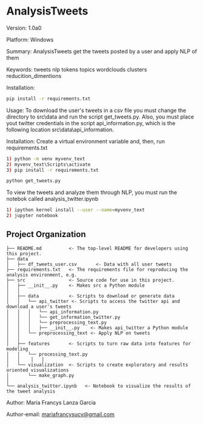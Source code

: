 AnalysisTweets
==============================

Version: 1.0a0

Platform: Windows

Summary: AnalysisTweets get the tweets posted by a user and apply NLP of them

Keywords: tweets nlp tokens topics wordclouds clusters reducition_dimentions

Installation:
```bash
pip install -r requirements.txt
```

Usage:
To download the user's tweets in a csv file you must change the directory to src\data
and run the script get_tweets.py. Also, you must place yout twitter credentials in the
script api_information.py, which is the following location src\data\api_information.

Installation:
Create a virtual environment variable and, then, run requirements.txt
```bash
1) python -m venv myvenv_text
2) myvenv_text\Scripts\activate
3) pip install -r requirements.txt
```

```bash
python get_tweets.py
```

To view the tweets and analyze them through NLP, you must run the notebok called analysis_twitter.ipynb

```bash
1) ipython kernel install --user --name=myvenv_text
2) jupyter notebook
```

Project Organization
------------
    ├── README.md          <- The top-level README for developers using this project.
    ├── data
    │   ├── df_tweets_user.csv       <- Data with all user tweets  
    ├── requirements.txt   <- The requirements file for reproducing the analysis environment, e.g.
    ├── src                <- Source code for use in this project.
    │   ├── __init__.py    <- Makes src a Python module
    │   │
    │   ├── data           <- Scripts to download or generate data
    │   │   └── api_twitter <- Scripts to access the twitter api and download a user's tweets
    │   │   │   └── api_information.py
    │   │   │   └── get_information_twitter.py
    │   │   │   └── preprocessing_text.py
    │   │   │   ├── __init__.py    <- Makes api_twitter a Python module
    │   │   └── preprocessing_text <- Apply NLP on tweets    
    │   │
    │   ├── features       <- Scripts to turn raw data into features for modeling
    │   │   └── processing_text.py
    │   │    │   │
    │   └── visualization  <- Scripts to create exploratory and results oriented visualizations
    │       └── make_graph.py
    │
    └── analysis_twitter.ipynb   <- Notebook to visualize the results of the tweet analysis

Author:
Maria Francys Lanza Garcia

Author-email:
mariafrancysucv@gmail.com
